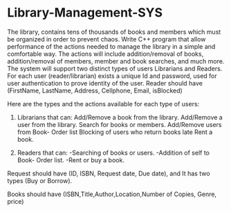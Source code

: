 # Library-Management-SYS
The library, contains tens of thousands of books and members which must be organized in order to prevent chaos. Write C++ program that allow performance of the actions needed to manage the library in a simple and comfortable way.  The actions will include addition/removal of books, addition/removal of members, member and book searches, and much more. 
The system will support two distinct types of users Librarians and Readers. For each user (reader/librarian) exists a unique Id and password, used for user authentication to prove identity of the user.
Reader should have (FirstName, LastName, Address, Cellphone, Email, isBlocked)


Here are the types and the actions available for each type of users:

1) Librarians that can:
Add/Remove a book from the library.
Add/Remove a user from the library.
Search for books or members.
Add/Remove users from Book- Order list
Blocking of users who return books late
Rent a book.

2) Readers that can:
-Searching of books or users.
-Addition of self to Book- Order list.
-Rent or buy a book.


Request should have (ID, ISBN, Request date, Due date), and It has two types (Buy or Borrow).

Books should have (ISBN,Title,Author,Location,Number of Copies, Genre, price)


